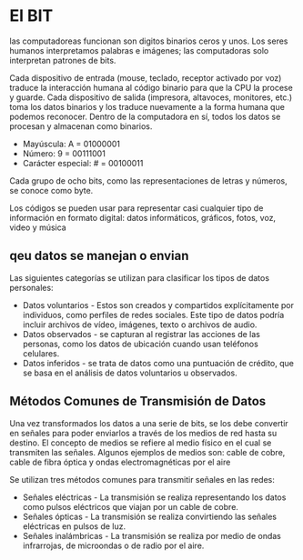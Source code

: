 # El BIT

las computadoreas funcionan son digitos binarios ceros y unos.
Los seres humanos interpretamos palabras e imágenes; las computadoras solo interpretan patrones de bits.

Cada dispositivo de entrada (mouse, teclado, receptor activado por voz) traduce la interacción humana al código binario para que la CPU la procese y guarde. Cada dispositivo de salida (impresora, altavoces, monitores, etc.) toma los datos binarios y los traduce nuevamente a la forma humana que podemos reconocer. Dentro de la computadora en sí, todos los datos se procesan y almacenan como binarios.

- Mayúscula: A = 01000001
- Número: 9 = 00111001
- Carácter especial: # = 00100011

Cada grupo de ocho bits, como las representaciones de letras y números, se conoce como byte.

Los códigos se pueden usar para representar casi cualquier tipo de información en formato digital: datos informáticos, gráficos, fotos, voz, video y música

## qeu datos se manejan o envian

Las siguientes categorías se utilizan para clasificar los tipos de datos personales:

- Datos voluntarios - Estos son creados y compartidos explícitamente por individuos, como perfiles de redes sociales. Este tipo de datos podría incluir archivos de vídeo, imágenes, texto o archivos de audio.
- Datos observados - se capturan al registrar las acciones de las personas, como los datos de ubicación cuando usan teléfonos celulares.
- Datos inferidos - se trata de datos como una puntuación de crédito, que se basa en el análisis de datos voluntarios u observados.

## Métodos Comunes de Transmisión de Datos

Una vez transformados los datos a una serie de bits, se los debe convertir en señales para poder enviarlos a través de los medios de red hasta su destino. El concepto de medios se refiere al medio físico en el cual se transmiten las señales. Algunos ejemplos de medios son: cable de cobre, cable de fibra óptica y ondas electromagnéticas por el aire

Se utilizan tres métodos comunes para transmitir señales en las redes:

- Señales eléctricas - La transmisión se realiza representando los datos como pulsos eléctricos que viajan por un cable de cobre.
- Señales ópticas - La transmisión se realiza convirtiendo las señales eléctricas en pulsos de luz.
- Señales inalámbricas - La transmisión se realiza por medio de ondas infrarrojas, de microondas o de radio por el aire.
